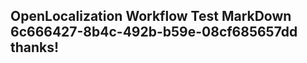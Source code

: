 <properties
ms.topic="hero-topic"
ms.test1="hero-topic"
ms.test2="test"/>

## OpenLocalization Workflow Test MarkDown 6c666427-8b4c-492b-b59e-08cf685657dd thanks!
